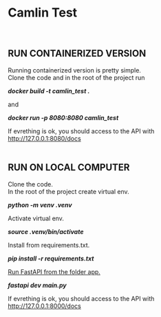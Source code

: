# Camlin Test
<br>

## RUN CONTAINERIZED VERSION

Running containerized version is pretty simple.<br>
Clone the code and in the root of the project run

***docker build -t camlin_test .***

and

***docker run -p 8080:8080 camlin_test***

If evrething is ok, you should access to the API with<br>
http://127.0.0.1:8080/docs
<br><br>

## RUN ON LOCAL COMPUTER

Clone the code.<br>
In the root of the project create virtual env.

***python -m venv .venv***

Activate virtual env.

***source .venv/bin/activate***

Install from requirements.txt.

***pip install -r requirements.txt***

<ins>Run FastAPI from the folder app.<ins>

***fastapi dev main.py***

If evrething is ok, you should access to the API with<br>
http://127.0.0.1:8000/docs
